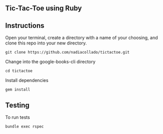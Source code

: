 ## Tic-Tac-Toe using Ruby

## Instructions

Open your terminal, create a directory with a name of your choosing, and clone this repo into your new directory.

`git clone https://github.com/nadiacollado/tictactoe.git`

Change into the google-books-cli directory

`cd tictactoe`

Install dependencies

`gem install`

## Testing

To run tests

`bundle exec rspec`
